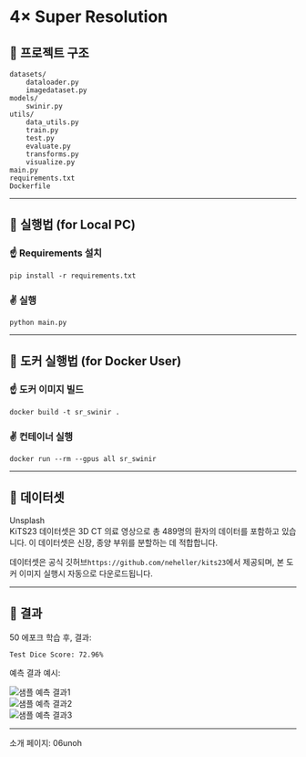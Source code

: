 # 4× Super Resolution



## 🔹 프로젝트 구조

```
datasets/
    dataloader.py
    imagedataset.py
models/
    swinir.py
utils/
    data_utils.py
    train.py
    test.py
    evaluate.py
    transforms.py
    visualize.py
main.py
requirements.txt
Dockerfile
```
---
## 🔹 실행법 (for Local PC)

### ☝️ Requirements 설치

```
pip install -r requirements.txt
```

### ✌️ 실행

```
python main.py
```
---
## 🔹 도커 실행법 (for Docker User)

### ☝️ 도커 이미지 빌드

```
docker build -t sr_swinir .
```

### ✌️ 컨테이너 실행

```
docker run --rm --gpus all sr_swinir
```

---

## 🔹 데이터셋

Unsplash  
KiTS23 데이터셋은 3D CT 의료 영상으로 총 489명의 환자의 데이터를 포함하고 있습니다. 이 데이터셋은 신장, 종양 부위를 분할하는 데 적합합니다.
  
데이터셋은 공식 깃허브`https://github.com/neheller/kits23`에서 제공되며, 본 도커 이미지 실행시 자동으로 다운로드됩니다.

---

## 🔹 결과

50 에포크 학습 후, 결과:

```
Test Dice Score: 72.96%
```

예측 결과 예시:

![샘플 예측 결과1](images/work4_con1.png)  
![샘플 예측 결과2](images/work4_con2.png)  
![샘플 예측 결과3](images/work4_con3.png)

---
소개 페이지: 
06unoh